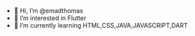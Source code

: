 - 👋 Hi, I’m @emadthomas
- 👀 I’m interested in Flutter 
- 🌱 I’m currently learning HTML,CSS,JAVA,JAVASCRIPT,DART

<!---
emadthomas/emadthomas is a ✨ special ✨ repository because its `README.md` (this file) appears on your GitHub profile.
You can click the Preview link to take a look at your changes.
--->
